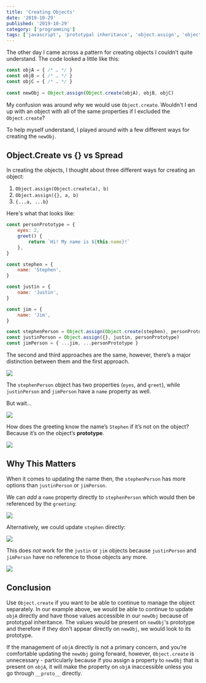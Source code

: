 ```yaml
---
title: 'Creating Objects'
date: '2019-10-29'
published: '2019-10-29'
category: ['programming']
tags: ['javascript', 'prototypal inheritance', 'object.assign', 'object.create']
---
```


The other day I came across a pattern for creating objects I couldn’t quite understand. The code looked a little like this:

```javascript
const objA = { /* … */ }
const objB = { /* … */ }
const objC = { /* … */ }
​
const newObj = Object.assign(Object.create(objA), objB, objC)
```

My confusion was around _why_ we would use `Object.create`. Wouldn't I end up with an object with all of the same properties if I excluded the `Object.create`?

To help myself understand, I played around with a few different ways for creating the `newObj`.

## Object.Create vs {} vs Spread

In creating the objects, I thought about three different ways for creating an object:

1. `Object.assign(Object.create(a), b)`
1. `Object.assign({}, a, b)`
1. `{...a, ...b}`

Here's what that looks like:

```javascript
const personPrototype = {
    eyes: 2,
    greet() {
        return `Hi! My name is ${this.name}!`
    },
}

const stephen = {
    name: 'Stephen',
}

const justin = {
    name: 'Justin',
}

const jim = {
    name: 'Jim',
}

const stephenPerson = Object.assign(Object.create(stephen), personPrototype)
const justinPerson = Object.assign({}, justin, personPrototype)
const jimPerson = { ...jim, ...personPrototype }
```

The second and third approaches are the same, however, there’s a major distinction between them and the first approach.

![](https://res.cloudinary.com/scweiss1/image/upload/v1593204796/create-objects_dvxija.png)

The `stephenPerson` object has two properties (`eyes`, and `greet`), while `justinPerson` and `jimPerson` have a `name` property as well.

But wait…

![](https://res.cloudinary.com/scweiss1/image/upload/v1593204796/stephenperson-greeting_coq9nh.png)

How does the greeting know the name’s `Stephen` if it’s not on the object? Because it’s on the object’s **prototype**.

![](https://res.cloudinary.com/scweiss1/image/upload/v1593204796/stephenperson-prototype_fhapkb.png)

## Why This Matters

When it comes to updating the name then, the `stephenPerson` has more options than `justinPerson` or `jimPerson`.

We can _add_ a `name` property directly to `stephenPerson` which would then be referenced by the `greeting`:

![](https://res.cloudinary.com/scweiss1/image/upload/v1593204796/stephenperson-add-name_gsauer.png)

Alternatively, we could update `stephen` directly:

![](https://res.cloudinary.com/scweiss1/image/upload/v1593204796/stephen-add-name_f6bwbr.png)

This does _not_ work for the `justin` or `jim` objects because `justinPerson` and `jimPerson` have no reference to those objects any more.

![](https://res.cloudinary.com/scweiss1/image/upload/v1593204796/justin-jim-add-name_eresu1.png)

## Conclusion

Use `Object.create` if you want to be able to continue to manage the object separately. In our example above, we would be able to continue to update `objA` directly and have those values accessible in our `newObj` because of prototypal inheritance. The values would be present on `newObj`'s prototype and therefore if they don’t appear directly on `newObj`, we would look to its prototype.

If the management of `objA` directly is not a primary concern, and you’re comfortable updating the `newObj` going forward, however, `Object.create` is unnecessary - particularly because if you assign a property to `newObj` that is present on `objA`, it will make the property on `objA` inaccessible unless you go through `__proto__` directly.
